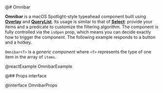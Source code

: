 @# Omnibar

__Omnibar__ is a macOS Spotlight-style typeahead component built using [__Overlay__](#core/components/overlay) and
[__QueryList__](#select/query-list). Its usage is similar to that of [__Select__](#select/select-component): provide
your items and a predicate to customize the filtering algorithm. The component is fully controlled via the `isOpen`
prop, which means you can decide exactly how to trigger the component. The following example responds to a button and
a hotkey.

`Omnibar<T>` is a _generic component_ where `<T>` represents the type of one item in the array of `items`.

@reactExample OmnibarExample

@## Props interface

@interface OmnibarProps

